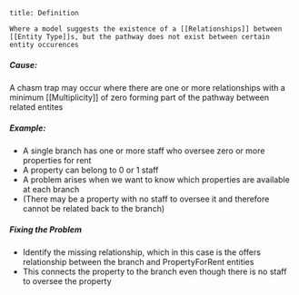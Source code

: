 ```ad-note
title: Definition

Where a model suggests the existence of a [[Relationships]] between [[Entity Type]]s, but the pathway does not exist between certain entity occurences
```
##### Cause:
A chasm trap may occur where there are one or more relationships with a minimum [[Multiplicity]] of zero forming part of the pathway between related entites
##### Example:
- A single branch has one or more staff who oversee zero or more properties for rent
- A property can belong to 0 or 1 staff
- A problem arises when we want to know which properties are available at each branch
- (There may be a property with no staff to oversee it and therefore cannot be related back to the branch)
##### Fixing the Problem
- Identify the missing relationship, which in this case is the offers relationship between the branch and PropertyForRent entities
- This connects the property to the branch even though there is no staff to oversee the property